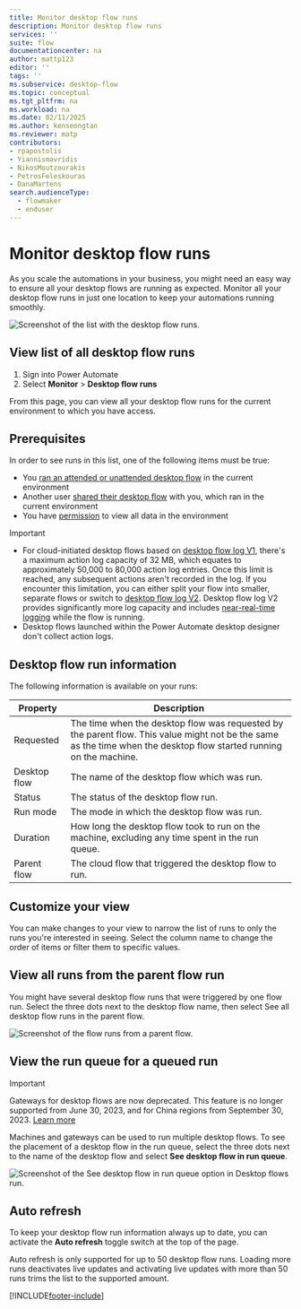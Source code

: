 ```yaml
---
title: Monitor desktop flow runs
description: Monitor desktop flow runs
services: ''
suite: flow
documentationcenter: na
author: mattp123
editor: ''
tags: ''
ms.subservice: desktop-flow
ms.topic: conceptual
ms.tgt_pltfrm: na
ms.workload: na
ms.date: 02/11/2025
ms.author: kenseongtan
ms.reviewer: matp
contributors:
- rpapostolis
- Yiannismavridis
- NikosMoutzourakis
- PetrosFeleskouras
- DanaMartens
search.audienceType: 
  - flowmaker
  - enduser
---
```

# Monitor desktop flow runs

As you scale the automations in your business, you might need an easy way to ensure all your desktop flows are running as expected. Monitor all your desktop flow runs in just one location to keep your automations running smoothly.

 ![Screenshot of the list with the desktop flow runs.](media\monitoring\monitor-desktop-flow-queues-4.png)

## View list of all desktop flow runs

1. Sign into Power Automate
1. Select **Monitor** > **Desktop flow runs**

From this page, you can view all your desktop flow runs for the current environment to which you have access. 

## Prerequisites

In order to see runs in this list, one of the following items must be true:

- You [ran an attended or unattended desktop flow](run-desktop-flow.md) in the current environment
- Another user [shared their desktop flow](../create-team-flows.md#share-a-cloud-flow-with-run-only-permissions) with you, which ran in the current environment
- You have [permission](/power-platform/admin/database-security) to view all data in the environment

> [!IMPORTANT]
>
> - For cloud-initiated desktop flows based on [desktop flow log V1](./configure-desktop-flow-logs.md#configure-desktop-flow-action-log-version), there's a maximum action log capacity of 32 MB, which equates to approximately 50,000 to 80,000 action log entries. Once this limit is reached, any subsequent actions aren't recorded in the log. If you encounter this limitation, you can either split your flow into smaller, separate flows or switch to [desktop flow log V2](./configure-desktop-flow-logs.md#configure-desktop-flow-action-log-version). Desktop flow log V2 provides significantly more log capacity and includes [near-real-time logging](./monitor-run-details.md#progressive-action-logging) while the flow is running.
> - Desktop flows launched within the Power Automate desktop designer don't collect action logs.

## Desktop flow run information

The following information is available on your runs:

|Property|Description|
|-----|-----|
|Requested|The time when the desktop flow was requested by the parent flow. This value might not be the same as the time when the desktop flow started running on the machine.|
|Desktop flow |The name of the desktop flow which was run.|
|Status|The status of the desktop flow run.|
|Run mode|The mode in which the desktop flow was run.|
|Duration|How long the desktop flow took to run on the machine, excluding any time spent in the run queue.|
|Parent flow|The cloud flow that triggered the desktop flow to run.|

## Customize your view

You can make changes to your view to narrow the list of runs to only the runs you're interested in seeing. Select the column name to change the order of items or filter them to specific values.

## View all runs from the parent flow run

You might have several desktop flow runs that were triggered by one flow run. Select the three dots next to the desktop flow name, then select See all desktop flow runs in the parent flow.

  ![Screenshot of the flow runs from a parent flow.](media\monitoring\monitor-desktop-flow-queues-5.png)

## View the run queue for a queued run

> [!IMPORTANT]
> Gateways for desktop flows are now deprecated. This feature is no longer supported from June 30, 2023, and for China regions from September 30, 2023. [Learn more](manage-machines.md#switch-from-gateways-to-direct-connectivity)

Machines and gateways can be used to run multiple desktop flows. To see the placement of a desktop flow in the run queue, select the three dots next to the name of the desktop flow and select **See desktop flow in run queue**.

![Screenshot of the See desktop flow in run queue option in Desktop flows run.](media\monitoring\monitor-desktop-see-desktop-flow-run-queue.png)

## Auto refresh

To keep your desktop flow run information always up to date, you can activate the **Auto refresh** toggle switch at the top of the page.

Auto refresh is only supported for up to 50 desktop flow runs. Loading more runs deactivates live updates and activating live updates with more than 50 runs trims the list to the supported amount.

[!INCLUDE[footer-include](../includes/footer-banner.md)]
